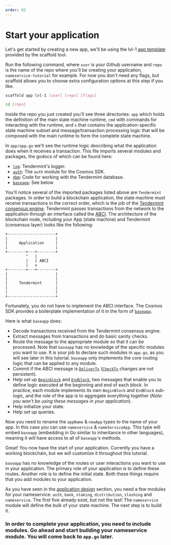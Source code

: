 ```yaml
---
order: 02
---
```


# Start your application

Let's get started by creating a new app, we'll be using the lvl-1 [app template](https://github.com/cosmos/scaffold/blob/master/docs/app.md) provided by the scaffold tool.

Run the following command, where `user` is your Github username and `repo` is the name of the repo where you'll be creating your application, `nameservice-tutorial` for example. For now you don't need any flags, but scaffold allows you to choose extra configuration options at this step if you like.
```bash
scaffold app lvl-1 [user] [repo] [flags]

cd [repo]
```

Inside the repo you just created you'll see three directories: `app` which holds the definition of the main state machine runtime, `cmd` with commands for interacting with the runtime, and `x` that contains the application-specific state machine subset and message/transaction processing logic that will be composed with the main runtime to form the complete state machine.

In `app/app.go` we'll see the runtime logic describing what the application does when it receives a transaction. This file imports several modules and packages, the godocs of which can be found here:

- [`log`](https://godoc.org/github.com/tendermint/tendermint/libs/log): Tendermint's logger.
- [`auth`](https://godoc.org/github.com/cosmos/cosmos-sdk/x/auth): The `auth` module for the Cosmos SDK.
- [`dbm`](https://godoc.org/github.com/tendermint/tm-db): Code for working with the Tendermint database.
- [`baseapp`](https://godoc.org/github.com/cosmos/cosmos-sdk/baseapp): See below

You'll notice several of the imported packages listed above are `Tendermint` packages. In order to build a blockchain application, the state machine must receive transactions in the correct order, which is the job of the [Tendermint consensus engine](https://github.com/tendermint/tendermint).  Tendermint passes transactions from the network to the application through an interface called the [ABCI](https://docs.tendermint.com/master/spec/abci/). The architecture of the blockchain node, including your App (state machine) and Tendermint (consensus layer) looks like the following:


```
+---------------------+
|                     |
|     Application     |
|                     |
+--------+---+--------+
         ^   |
         |   | ABCI
         |   v
+--------+---+--------+
|                     |
|                     |
|     Tendermint      |
|                     |
|                     |
+---------------------+
```

Fortunately, you do not have to implement the ABCI interface. The Cosmos SDK provides a boilerplate implementation of it in the form of [`baseapp`](https://godoc.org/github.com/cosmos/cosmos-sdk/baseapp).

Here is what `baseapp` does:

- Decode transactions received from the Tendermint consensus engine.
- Extract messages from transactions and do basic sanity checks.
- Route the message to the appropriate module so that it can be processed. Note that `baseapp` has no knowledge of the specific modules you want to use. It is your job to declare such modules in `app.go`, as you will see later in this tutorial. `baseapp` only implements the core routing logic that can be applied to any module.
- Commit if the ABCI message is [`DeliverTx`](https://docs.tendermint.com/master/spec/abci/abci.html#delivertx) ([`CheckTx`](https://docs.tendermint.com/master/spec/abci/abci.html#checktx) changes are not persistent).
- Help set up [`Beginblock`](https://docs.tendermint.com/master/spec/abci/abci.html#beginblock) and [`Endblock`](https://docs.tendermint.com/master/spec/abci/abci.html#endblock), two messages that enable you to define logic executed at the beginning and end of each block. In practice, each module implements its own `BeginBlock` and `EndBlock` sub-logic, and the role of the app is to aggregate everything together (_Note: you won't be using these messages in your application_).
- Help initialize your state.
- Help set up queries.

Now you need to rename the `appName` & `newApp` types to the name of your app. In this case you can use `nameservice` & `nameServiceApp`. This type will embed `baseapp` (embedding in Go similar to inheritance in other languages), meaning it will have access to all of `baseapp`'s methods.

Great! You now have the start of your application. Currently you have a working blockchain, but we will customize it throughout this tutorial.

`baseapp` has no knowledge of the routes or user interactions you want to use in your application. The primary role of your application is to define these routes. Another role is to define the initial state. Both these things require that you add modules to your application.

As you have seen in the [application design](./app-design.md) section, you need a few modules for your nameservice: `auth`, `bank`, `staking`, `distribution`, `slashing` and `nameservice`. The first five already exist, but not the last! The `nameservice` module will define the bulk of your state machine. The next step is to build it.

### In order to complete your application, you need to include modules. Go ahead and start building your nameservice module. You will come back to `app.go` later.
